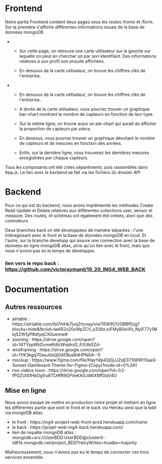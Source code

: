 # Frontend


<p>Notre partie Frontend contient deux pages sous les routes /home et /form.
Sur la première s'affiche différentes informations issues de la base de données mongoDB.</p>
<ul>
    <li>
        <ul>
                <li><p>Sur cette page, on retrouve une carte utilisateur sur la gauche sur laquelle on peut en chercher un par 
                son identifiant. Des informations relatives à son profil son ensuite affichées.</p> </li>
                <li><p>En dessous de la carte utilisateur, on trouve les chiffres clés de l'entrprise.</p></li>
            </ul>
    </li>
    <li>
        <ul>
                <li><p>En dessous de la carte utilisateur, on trouve les chiffres clés de l'entrprise.</p> </li>
                <li> <p>A droite de la carte utilisateur, vous pourrez trouver un graphique bar-chart montrant le nombre de 
                capteurs en fonction de leur type.</p></li>
                <li><p>Sur la même ligne, on trouve aussi un pie-chart qui aurait du afficher la proportion de capteurs par 
                pièce.</p> </li>
                <li><p>En dessous, vous pourrez trouver un graphique dévoilant le nombre de capteurs et de mesures en fonction 
                des années.</p></li>
                <li><p>Enfin, sur la dernière ligne, vous trouverez les dernières mesures enregistrées par chaque capteurs.</p>
                </li>
            </ul>
    </li>
</ul>
Tous les composants ont été crées séparéments, puis rassemblés dans App.js. Le lien avec le backend se fait via les fichiers
du dossier API


# Backend

Pour ce qui est du backend, nous avons implémemté les méthodes Create Read Update et Delete relatives aux différentes 
collections user, sensor et measure. Des routes, et schémas ont également été créées, aisni que des controleurs.

Deux branches back on été développées de manière séparées : l'une intéragissant avec le front et la base de données mongoDB
en local. Et l'autre, sur la branche developp qui assure une connection avec la base de données en ligne mongoDB atlas, 
ainsi qu'un lien avec le front, mais que nous n'avons pas eu le temps de développer.

### lien vers le repo back : https://github.com/victoraymard/19_20_ING4_WEB_BACK

# Documentation
## Autres ressources
<ul>
    <li>airtable : https://airtable.com/tbl7mHp7jvq2ncoay/viwT6W9CfzGBBf0zg?blocks=hide&fbclid=IwAR2x20cWpZCV_o339zJuFMyB0eiXh_NyiF77y1MbjS2W1yP8dtyqCXGuemw#</li>
    <li>zooning : https://drive.google.com/open?id=14TYppWkDvmeRdtcWvjdrsD_PJUtk5Zd-</li>
    <li>wireframing : https://drive.google.com/open?id=1YK3kgq7GeaJdsQj04EBusBdHPNAA--1l </li>
    <li>mockup : https://www.figma.com/file/HayY4p42j0jJJZqE3T5W9P/SaaS-Sunset-Dashboard-Theme-for-Figma-(Copy)?node-id=0%3A1</li>
    <li>nos vidéos loom : https://drive.google.com/open?id=1r2-fPGZUI41HbOgVu87CHfR9GPimKA0J46iXMfGqV4U</li>
</ul>

## Mise en ligne
<p>
Nous avons essayé de mettre en production notre projet et mettant en ligne les différentes partie que sont le front et 
le back via Heroku ainsi que la bdd via mongoDB atlas.
</p>
<ul>
        <li>le front : https://ing4-project-web-front-prod.herokuapp.com/home</li>
        <li>le back : https://projet-web-ing4-back.herokuapp.com/</li>
        <li>lien de requête mongoDB atlas : mongodb+srv://UserBDD:UserBDD@cluster0-ld81e.mongodb.net/project_BDD?retryWrites=true&w=majority</li>
</ul>

Malheureusement, nous n'avons pas eu le temps de connecter ces trois services ensemble.